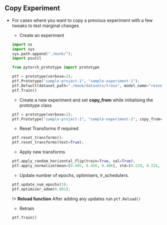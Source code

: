 ## Copy Experiment

- For cases where you want to copy a previous experiment with a few tweaks to test marginal changes

    - Create an experiment

    ```python
    import os
    import sys
    sys.path.append("./monk/");
    import psutil

    from pytorch_prototype import prototype

    ptf = prototype(verbose=1);
    ptf.Prototype("sample-project-1", "sample-experiment-1");
    ptf.Default(dataset_path="./monk/datasets/train", model_name="resnet18", freeze_base_network=True, num_epochs=2);
    ptf.Train()
    ```

    - Create a new experiment and set <b>copy_from</b> while initialising the prototype class

    ```python
    ptf = prototype(verbose=1);
    ptf.Prototype("sample-project-1", "sample-experiment-2", copy_from=["sample-project-1", "sample-experiment-1"]);
    ```
 
    - Reset Transforms if required

    ```python
    ptf.reset_transforms();
    ptf.reset_transforms(test=True);
    ```

    - Apply new transforms

    ```python
    ptf.apply_random_horizontal_flip(train=True, val=True);
    ptf.apply_normalize(mean=[0.485, 0.456, 0.406], std=[0.229, 0.224, 0.225], train=True, val=True, test=True);
    ```

    - Update number of epochs, optimisers, lr_schedulers.

    ```python
    ptf.update_num_epochs(3);
    ptf.optimizer_adam(0.001);
    ```
    
    !> **Reload function** After adding any updates run `ptf.Reload()`

    - Retrain

    ```python
    ptf.Train()
    ```
